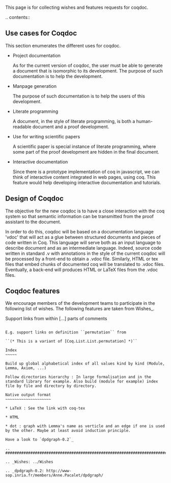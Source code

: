 This page is for collecting wishes and features requests for coqdoc. 

.. contents::

Use cases for Coqdoc
--------------------

This section enumerates the different uses for coqdoc.

* Project documentation

    As for the current version of coqdoc, the user must be able to generate a document that is isomorphic to its development. The purpose of such documentation is to help the development.

* Manpage generation

    The purpose of such documentation is to help the users of this development. 

* Literate programming

    A document, in the style of literate programming, is both a human-readable document and a proof development. 

* Use for writing scientific papers

    A scientific paper is special instance of literate programming, where some part of the proof development are hidden in the final document.

* Interactive documentation

    Since there is a prototype implementation of coq in javascript, we can think of interactive content integrated in web pages, using coq. This feature would help developing  interactive documentation and tutorials.

Design of Coqdoc
----------------

The objective for the new coqdoc is to have a close interaction with the coq system so that semantic information can be transmitted from the proof assistant to the document.

In order to do this, coqdoc will be based on a documentation language 'vdoc' that will act as a glue between structured documents and pieces of code written in Coq. This language will serve both as an input language to describe document and as an intermediate language. Indeed, source code written in standard .v with annotations in the style of the current coqdoc will be processed by a front-end to obtain a .vdoc file. Similarly, HTML or tex files that embed chunks of documented coq will be translated to .vdoc files. Eventually, a back-end will produces HTML or LaTeX files from the .vdoc files.

Coqdoc features
---------------

We encourage members of the development teams to participate in the following list of wishes. The following features are taken from Wishes_.

Support links from within [...] parts of comments
~~~~~~~~~~~~~~~~~~~~~~~~~~~~~~~~~~~~~~~~~~~~~~~~~

E.g. support links on definition ``permutation`` from

``(* This is a variant of [Coq.List.List.permutation] *)``

Index
~~~~~

Build up global alphabetical index of all values kind by kind (Module, Lemma, Axiom, ...)

Follow directories hierarchy : In large formalisation and in the standard library for example. Also build (module for example) index file by file and directory by directory.

Native output format
~~~~~~~~~~~~~~~~~~~~

* LaTeX : See the link with coq-tex

* HTML 

* dot : graph with Lemma's name as verticle and an edge if one is used by the other. Maybe at least avoid induction principle. 

Have a look to `dpdgraph-0.2`_

.. ############################################################################

.. _Wishes: ../Wishes

.. _dpdgraph-0.2: http://www-sop.inria.fr/members/Anne.Pacalet/dpdgraph/

